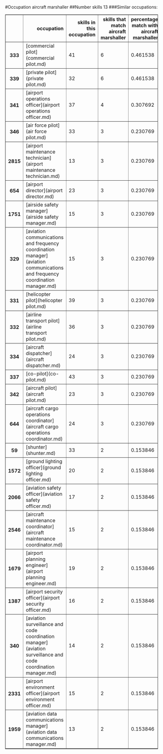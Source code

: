 #Occupation aircraft marshaller
##Number skills 13
###Similar occupations:
<table border="1" class="dataframe">
  <thead>
    <tr style="text-align: right;">
      <th></th>
      <th>occupation</th>
      <th>skills in this occupation</th>
      <th>skills that match aircraft marshaller</th>
      <th>percentage match with aircraft marshaller</th>
      <th>skills not in aircraft marshaller</th>
    </tr>
  </thead>
  <tbody>
    <tr>
      <th>333</th>
      <td>[commercial pilot](commercial pilot.md)</td>
      <td>41</td>
      <td>6</td>
      <td>0.461538</td>
      <td>35</td>
    </tr>
    <tr>
      <th>339</th>
      <td>[private pilot](private pilot.md)</td>
      <td>32</td>
      <td>6</td>
      <td>0.461538</td>
      <td>26</td>
    </tr>
    <tr>
      <th>341</th>
      <td>[airport operations officer](airport operations officer.md)</td>
      <td>37</td>
      <td>4</td>
      <td>0.307692</td>
      <td>33</td>
    </tr>
    <tr>
      <th>346</th>
      <td>[air force pilot](air force pilot.md)</td>
      <td>33</td>
      <td>3</td>
      <td>0.230769</td>
      <td>30</td>
    </tr>
    <tr>
      <th>2815</th>
      <td>[airport maintenance technician](airport maintenance technician.md)</td>
      <td>13</td>
      <td>3</td>
      <td>0.230769</td>
      <td>10</td>
    </tr>
    <tr>
      <th>654</th>
      <td>[airport director](airport director.md)</td>
      <td>23</td>
      <td>3</td>
      <td>0.230769</td>
      <td>20</td>
    </tr>
    <tr>
      <th>1751</th>
      <td>[airside safety manager](airside safety manager.md)</td>
      <td>15</td>
      <td>3</td>
      <td>0.230769</td>
      <td>12</td>
    </tr>
    <tr>
      <th>329</th>
      <td>[aviation communications and frequency coordination manager](aviation communications and frequency coordination manager.md)</td>
      <td>15</td>
      <td>3</td>
      <td>0.230769</td>
      <td>12</td>
    </tr>
    <tr>
      <th>331</th>
      <td>[helicopter pilot](helicopter pilot.md)</td>
      <td>39</td>
      <td>3</td>
      <td>0.230769</td>
      <td>36</td>
    </tr>
    <tr>
      <th>332</th>
      <td>[airline transport pilot](airline transport pilot.md)</td>
      <td>36</td>
      <td>3</td>
      <td>0.230769</td>
      <td>33</td>
    </tr>
    <tr>
      <th>334</th>
      <td>[aircraft dispatcher](aircraft dispatcher.md)</td>
      <td>24</td>
      <td>3</td>
      <td>0.230769</td>
      <td>21</td>
    </tr>
    <tr>
      <th>337</th>
      <td>[co-pilot](co-pilot.md)</td>
      <td>43</td>
      <td>3</td>
      <td>0.230769</td>
      <td>40</td>
    </tr>
    <tr>
      <th>342</th>
      <td>[aircraft pilot](aircraft pilot.md)</td>
      <td>23</td>
      <td>3</td>
      <td>0.230769</td>
      <td>20</td>
    </tr>
    <tr>
      <th>644</th>
      <td>[aircraft cargo operations coordinator](aircraft cargo operations coordinator.md)</td>
      <td>24</td>
      <td>3</td>
      <td>0.230769</td>
      <td>21</td>
    </tr>
    <tr>
      <th>59</th>
      <td>[shunter](shunter.md)</td>
      <td>33</td>
      <td>2</td>
      <td>0.153846</td>
      <td>31</td>
    </tr>
    <tr>
      <th>1572</th>
      <td>[ground lighting officer](ground lighting officer.md)</td>
      <td>20</td>
      <td>2</td>
      <td>0.153846</td>
      <td>18</td>
    </tr>
    <tr>
      <th>2066</th>
      <td>[aviation safety officer](aviation safety officer.md)</td>
      <td>17</td>
      <td>2</td>
      <td>0.153846</td>
      <td>15</td>
    </tr>
    <tr>
      <th>2546</th>
      <td>[aircraft maintenance coordinator](aircraft maintenance coordinator.md)</td>
      <td>15</td>
      <td>2</td>
      <td>0.153846</td>
      <td>13</td>
    </tr>
    <tr>
      <th>1679</th>
      <td>[airport planning engineer](airport planning engineer.md)</td>
      <td>19</td>
      <td>2</td>
      <td>0.153846</td>
      <td>17</td>
    </tr>
    <tr>
      <th>1387</th>
      <td>[airport security officer](airport security officer.md)</td>
      <td>16</td>
      <td>2</td>
      <td>0.153846</td>
      <td>14</td>
    </tr>
    <tr>
      <th>340</th>
      <td>[aviation surveillance and code coordination manager](aviation surveillance and code coordination manager.md)</td>
      <td>14</td>
      <td>2</td>
      <td>0.153846</td>
      <td>12</td>
    </tr>
    <tr>
      <th>2331</th>
      <td>[airport environment officer](airport environment officer.md)</td>
      <td>15</td>
      <td>2</td>
      <td>0.153846</td>
      <td>13</td>
    </tr>
    <tr>
      <th>1959</th>
      <td>[aviation data communications manager](aviation data communications manager.md)</td>
      <td>13</td>
      <td>2</td>
      <td>0.153846</td>
      <td>11</td>
    </tr>
  </tbody>
</table>
